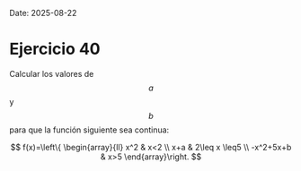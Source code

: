 Date: 2025-08-22

# Ejercicio 40

 
Calcular los valores de  $$ a$$   y  $$ b$$   para que la función siguiente sea continua:

$$
 f(x)=\left\{ \begin{array}{ll}
 x^2 &  x<2 \\
 x+a &  2\leq x \leq5 \\
 -x^2+5x+b &  x>5
\end{array}\right.
$$
